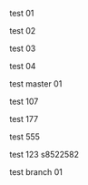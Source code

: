 test 01

test 02

test 03

test 04

test master 01

test 107

test 177

test 555

test 123
s8522582

test branch 01
